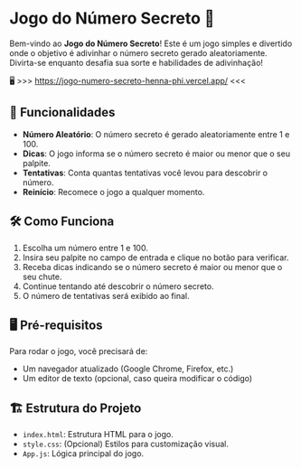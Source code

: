 # Jogo do Número Secreto 🎲

Bem-vindo ao **Jogo do Número Secreto**! Este é um jogo simples e divertido onde o objetivo é adivinhar o número secreto gerado aleatoriamente. Divirta-se enquanto desafia sua sorte e habilidades de adivinhação!

🖥️ >>>    https://jogo-numero-secreto-henna-phi.vercel.app/   <<<

## 🚀 Funcionalidades

- **Número Aleatório**: O número secreto é gerado aleatoriamente entre 1 e 100.
- **Dicas**: O jogo informa se o número secreto é maior ou menor que o seu palpite.
- **Tentativas**: Conta quantas tentativas você levou para descobrir o número.
- **Reinício**: Recomece o jogo a qualquer momento.

## 🛠️ Como Funciona

1. Escolha um número entre 1 e 100.
2. Insira seu palpite no campo de entrada e clique no botão para verificar.
3. Receba dicas indicando se o número secreto é maior ou menor que o seu chute.
4. Continue tentando até descobrir o número secreto.
5. O número de tentativas será exibido ao final.

## 🖥️ Pré-requisitos

Para rodar o jogo, você precisará de:

- Um navegador atualizado (Google Chrome, Firefox, etc.)
- Um editor de texto (opcional, caso queira modificar o código)

## 🏗️ Estrutura do Projeto

- `index.html`: Estrutura HTML para o jogo.
- `style.css`: (Opcional) Estilos para customização visual.
- `App.js`: Lógica principal do jogo.



